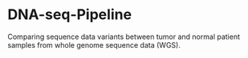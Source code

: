 # DNA-seq-Pipeline
Comparing sequence data variants between tumor and normal patient samples from whole genome sequence data (WGS).
